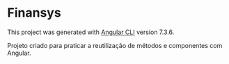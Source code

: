 # Finansys

This project was generated with [Angular CLI](https://github.com/angular/angular-cli) version 7.3.6.

Projeto criado para praticar a reutilização de métodos e componentes com Angular.